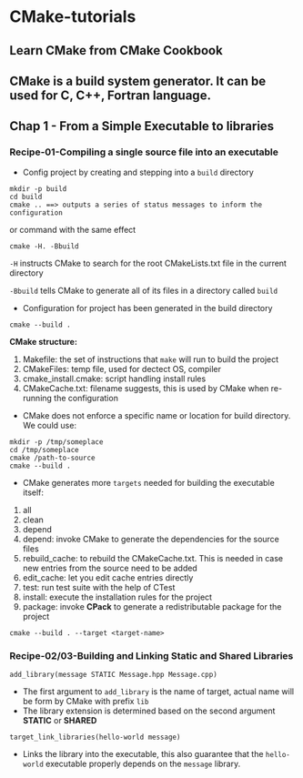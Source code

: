 # CMake-tutorials
Learn CMake from CMake Cookbook
---
CMake is a build system generator. It can be used for C, C++, Fortran language.
---
## Chap 1 - From a Simple Executable to libraries

### Recipe-01-Compiling a single source file into an executable
- Config project by creating and stepping into a `build` directory
```
mkdir -p build 
cd build
cmake .. ==> outputs a series of status messages to inform the configuration
```
or command with the same effect
```
cmake -H. -Bbuild
```

`-H` instructs CMake to search for the root CMakeLists.txt file in the current directory

`-Bbuild` tells CMake to generate all of its files in a directory called `build`


- Configuration for project has been generated in the build directory
```
cmake --build .
```

**CMake structure:**
1. Makefile: the set of instructions that `make` will run to build the project
2. CMakeFiles: temp file, used for dectect OS, compiler
3. cmake_install.cmake: script handling install rules
4. CMakeCache.txt: filename suggests, this is used by CMake when re-running the configuration

- CMake does not enforce a specific name or location for build directory. We could use:
```
mkdir -p /tmp/someplace
cd /tmp/someplace
cmake /path-to-source
cmake --build .
```

- CMake generates more `targets` needed for building the executable itself:
1. all
2. clean
3. depend
4. depend: invoke CMake to generate the dependencies for the source files
5. rebuild_cache: to rebuild the CMakeCache.txt. This is needed in case new entries from the source need to be added
6. edit_cache: let you edit cache entries directly
7. test: run test suite with the help of CTest
8. install: execute the installation rules for the project
9. package: invoke **CPack** to generate a redistributable package for the project
```
cmake --build . --target <target-name>
```
### Recipe-02/03-Building and Linking Static and Shared Libraries

```
add_library(message STATIC Message.hpp Message.cpp)
```
- The first argument to `add_library` is the name of target, actual name will be form by CMake with prefix `lib`
- The library extension is determined based on the second argument **STATIC** or **SHARED** 

```
target_link_libraries(hello-world message)
```
- Links the library into the executable, this also guarantee that the `hello-world` executable properly depends on the `message` library.